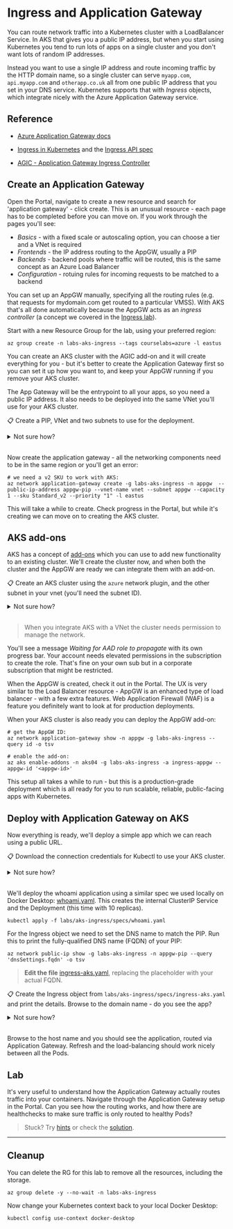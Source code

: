 # Ingress and Application Gateway

You can route network traffic into a Kubernetes cluster with a LoadBalancer Service. In AKS that gives you a public IP address, but when you start using Kubernetes you tend to run lots of apps on a single cluster and you don't want lots of random IP addresses. 

Instead you want to use a single IP address and route incoming traffic by the HTTP domain name, so a single cluster can serve `myapp.com`, `api.myapp.com` and `otherapp.co.uk` all from one public IP address that you set in your DNS service. Kubernetes supports that with _Ingress_ objects, which integrate nicely with the Azure Application Gateway service.

## Reference

- [Azure Application Gateway docs](https://docs.microsoft.com/en-gb/azure/application-gateway/)

- [Ingress in Kubernetes](https://kubernetes.io/docs/concepts/services-networking/ingress/) and the [Ingress API spec](https://kubernetes.io/docs/reference/generated/kubernetes-api/v1.20/#ingress-v1-networking-k8s-io)

- [AGIC - Application Gateway Ingress Controller](https://docs.microsoft.com/en-us/azure/application-gateway/ingress-controller-overview)

## Create an Application Gateway

Open the Portal, navigate to create a new resource and search for 'application gateway' - click create. This is an unusual resource - each page has to be completed before you can move on. If you work through the pages you'll see:

- _Basics_ - with a fixed scale or autoscaling option, you can choose a tier and a VNet is required
- _Frontends_ - the IP address routing to the AppGW, usually a PIP
- _Backends_ - backend pools where traffic will be routed, this is the same concept as an Azure Load Balancer
- _Configuration_ - rotuing rules for incoming requests to be matched to a backend

You can set up an AppGW manually, specifying all the routing rules (e.g. that requests for mydomain.com get routed to a particular VMSS). With AKS that's all done automatically because the AppGW acts as an _ingress controller_ (a concept we covered in the [Ingress lab](/labs/kubernetes/ingress/README.md)).


Start with a new Resource Group for the lab, using your preferred region:

```
az group create -n labs-aks-ingress --tags courselabs=azure -l eastus
```

You can create an AKS cluster with the AGIC add-on and it will create everything for you - but it's better to create the Application Gateway first so you can set it up how you want to, and keep your AppGW running if you remove your AKS cluster.

The App Gateway will be the entrypoint to all your apps, so you need a public IP address. It also needs to be deployed into the same VNet you'll use for your AKS cluster.

📋 Create a PIP, VNet and two subnets to use for the deployment.

<details>
  <summary>Not sure how?</summary>

```
# create the PIP:
az network public-ip create -g labs-aks-ingress -n appgw-pip --sku Standard -l eastus --dns-name <unique-dns-name>

# the vnet:
az network vnet create -g labs-aks-ingress -n vnet --address-prefix 10.2.0.0/16 -l eastus

# and subnets:
az network vnet subnet create -g labs-aks-ingress --vnet-name vnet -n aks --address-prefixes 10.2.8.0/21

az network vnet subnet create -g labs-aks-ingress --vnet-name vnet -n appgw --address-prefixes 10.2.3.0/24
```

</details><br/>

Now create the application gateway - all the networking components need to be in the same region or you'll get an error:

```
# we need a v2 SKU to work with AKS:
az network application-gateway create -g labs-aks-ingress -n appgw  --public-ip-address appgw-pip --vnet-name vnet --subnet appgw --capacity 1 --sku Standard_v2 --priority "1" -l eastus
```

This will take a while to create. Check progress in the Portal, but while it's creating we can move on to creating the AKS cluster.

## AKS add-ons

AKS has a concept of [add-ons](https://learn.microsoft.com/en-us/azure/aks/integrations) which you can use to add new functionality to an existing cluster. We'll create the cluster now, and when both the cluster and the AppGW are ready we can integrate them with an add-on.

📋 Create an AKS cluster using the `azure` network plugin, and the other subnet in your vnet (you'll need the subnet ID).

<details>
  <summary>Not sure how?</summary>

Get the subnet ID:

```
az network vnet subnet show  -g labs-aks-ingress -n aks --vnet-name vnet --query id -o tsv
```

Create the cluster:

```
az aks create -g labs-aks-ingress -n aks04 --network-plugin azure --vnet-subnet-id '<subnet-id>' -l eastus
```

</details><br/>

> When you integrate AKS with a VNet the cluster needs permission to manage the network.

You'll see a message _Waiting for AAD role to propagate_ with its own progress bar. Your account needs elevated permissions in the subscription to create the role. That's fine on your own sub but in a corporate subscription that might be restricted.

When the AppGW is created, check it out in the Portal. The UX is very similar to the Load Balancer resource - AppGW is an enhanced type of load balancer - with a few extra features. Web Application Firewall (WAF) is a feature you definitely want to look at for production deployments.

When your AKS cluster is also ready you can deploy the AppGW add-on:

```
# get the AppGW ID:
az network application-gateway show -n appgw -g labs-aks-ingress --query id -o tsv

# enable the add-on:
az aks enable-addons -n aks04 -g labs-aks-ingress -a ingress-appgw --appgw-id '<appgw-id>' 
```

This setup all takes a while to run - but this is a production-grade deployment which is all ready for you to run scalable, reliable, public-facing apps with Kubernetes.

## Deploy with Application Gateway on AKS

Now everything is ready, we'll deploy a simple app which we can reach using a public URL.

📋 Download the connection credentials for Kubectl to use your AKS cluster.

<details>
  <summary>Not sure how?</summary>

This command creates the Kubectl context and sets it as the current one:

```
az aks get-credentials -g labs-aks-ingress -n aks04 --overwrite
```

It's always a good idea to list the nodes, to check you're using the right cluster:

```
kubectl get nodes
```

</details><br/>

We'll deploy the whoami application using a similar spec we used locally on Docker Desktop: [whoami.yaml](/labs/aks-ingress/specs/whoami.yaml). This creates the internal ClusterIP Service and the Deployment (this time with 10 replicas).

```
kubectl apply -f labs/aks-ingress/specs/whoami.yaml
```

For the Ingress object we need to set the DNS name to match the PIP. Run this to print the fully-qualified DNS name (FQDN) of your PIP:

```
az network public-ip show -g labs-aks-ingress -n appgw-pip --query 'dnsSettings.fqdn' -o tsv
```
> **Edit the file** [ingress-aks.yaml](/labs/aks-ingress/specs/ingress-aks.yaml), replacing the placeholder <pip-fqdn> with your actual FQDN.

📋 Create the Ingress object from `labs/aks-ingress/specs/ingress-aks.yaml` and print the details. Browse to the domain name - do you see the app?

<details>
  <summary>Not sure how?</summary>

Make sure you've set your own DNS name in the YAML and then apply it:

```
kubectl apply -f labs/aks-ingress/specs/ingress-aks.yaml
```

Your Ingress object should show the DNS name and the public IP address:

```
kubectl get ingress
```

</details><br/>

Browse to the host name and you should see the application, routed via Application Gateway. Refresh and the load-balancing should work nicely between all the Pods.

## Lab

It's very useful to understand how the Application Gateway actually routes traffic into your containers. Navigate through the Application Gateway setup in the Portal. Can you see how the routing works, and how there are healthchecks to make sure traffic is only routed to healthy Pods?

> Stuck? Try [hints](hints.md) or check the [solution](solution.md).

___

## Cleanup

You can delete the RG for this lab to remove all the resources, including the storage.

```
az group delete -y --no-wait -n labs-aks-ingress
```

Now change your Kubernetes context back to your local Docker Desktop:

```
kubectl config use-context docker-desktop
```